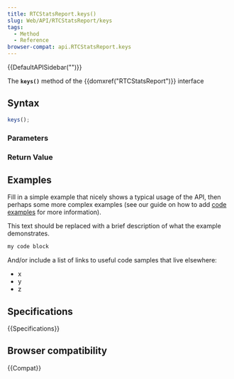 ```yaml
---
title: RTCStatsReport.keys()
slug: Web/API/RTCStatsReport/keys
tags:
  - Method
  - Reference
browser-compat: api.RTCStatsReport.keys
---
```

{{DefaultAPISidebar("")}}

The **`keys()`** method of the {{domxref("RTCStatsReport")}} interface 

## Syntax

```js
keys();
```

### Parameters



### Return Value



## Examples

Fill in a simple example that nicely shows a typical usage of the API, then perhaps some more complex examples (see our guide on how to add [code examples](/en-US/docs/MDN/Contribute/Structures/Code_examples) for more information).

This text should be replaced with a brief description of what the example demonstrates.

```js
my code block
```

And/or include a list of links to useful code samples that live elsewhere:

*   x
*   y
*   z

## Specifications

{{Specifications}}

## Browser compatibility

{{Compat}}

